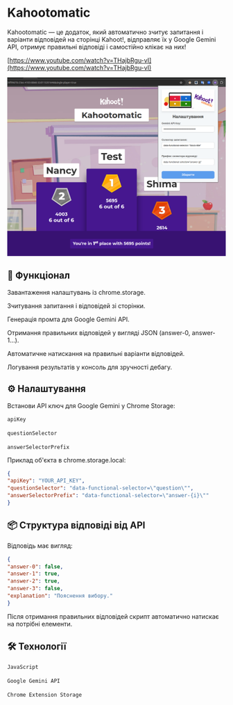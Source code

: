 # Kahootomatic

Kahootomatic — це додаток, який автоматично зчитує запитання і варіанти відповідей на сторінці Kahoot!, відправляє їх у Google Gemini API, отримує правильні відповіді і самостійно клікає на них!

[https://www.youtube.com/watch?v=THajbRgu-vI](https://www.youtube.com/watch?v=THajbRgu-vI)


<img src="/images/readme.png" alt="Kahootomatic Demo" width="800"/>

## 🚀 Функціонал
Завантаження налаштувань із chrome.storage.

Зчитування запитання і відповідей зі сторінки.

Генерація промта для Google Gemini API.

Отримання правильних відповідей у вигляді JSON (answer-0, answer-1...).

Автоматичне натискання на правильні варіанти відповідей.

Логування результатів у консоль для зручності дебагу.

## ⚙️ Налаштування
Встанови API ключ для Google Gemini у Chrome Storage:

```
apiKey

questionSelector

answerSelectorPrefix
```


Приклад об'єкта в chrome.storage.local:

```json
{
"apiKey": "YOUR_API_KEY",
"questionSelector": "data-functional-selector=\"question\"",
"answerSelectorPrefix": "data-functional-selector=\"answer-{i}\""
}
```

## 📦 Структура відповіді від API
Відповідь має вигляд:

```json
{
"answer-0": false,
"answer-1": true,
"answer-2": true,
"answer-3": false,
"explanation": "Пояснення вибору."
}
```

Після отримання правильних відповідей скрипт автоматично натискає на потрібні елементи.

## 🛠 Технології
```
JavaScript

Google Gemini API

Chrome Extension Storage
```
